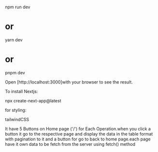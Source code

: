 npm run dev
# or
yarn dev
# or
pnpm dev

Open [http://localhost:3000]with your browser to see the result.

To install Nextjs:

npx create-next-app@latest

for styling:

tailwindCSS

It have 5 Buttons on Home page ('/') for Each Operation.when you click a button it go to the respective page and display the data in the table format with pagination to it and a button for go to back to home page.each page have it own data to be fetch from the server using fetch() method


